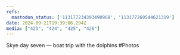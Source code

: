 ```yaml
---
refs:
  mastodon_status: ['113177234393490968', '113177260544621319']
date: 2024-09-21T19:39:06.294Z
media: ["423", "424", "425", "426"]
---
```


Skye day seven — boat trip with the dolphins #Photos


